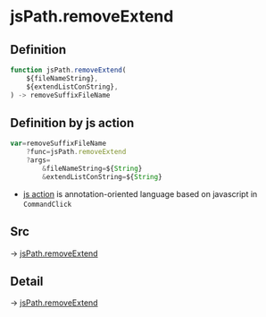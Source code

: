 # jsPath.removeExtend

## Definition

```js.js
function jsPath.removeExtend(
	${fileNameString},
	${extendListConString},
) -> removeSuffixFileName
```


## Definition by js action

```js.js
var=removeSuffixFileName
	?func=jsPath.removeExtend
	?args=
		&fileNameString=${String}
		&extendListConString=${String}
```

- [js action](#) is annotation-oriented language based on javascript in `CommandClick`

## Src

-> [jsPath.removeExtend](https://github.com/puutaro/CommandClick/blob/master/app/src/main/java/com/puutaro/commandclick/fragment_lib/terminal_fragment/js_interface/JsPath.kt#L62)

## Detail

-> [jsPath.removeExtend](https://github.com/puutaro/CommandClick/blob/master/md/developer/js_interface/details/JsPath/removeExtend.md)
